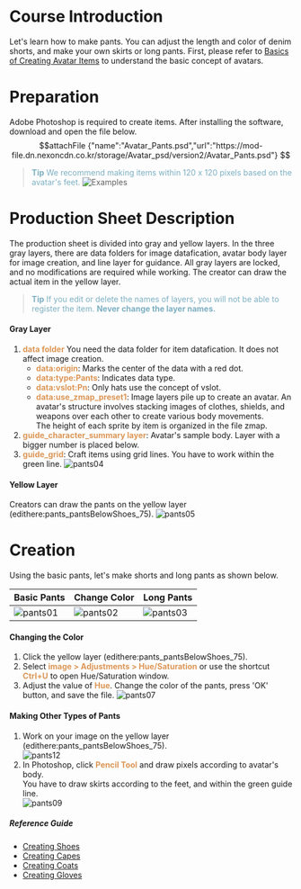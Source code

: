# Course Introduction 
Let's learn how to make pants. You can adjust the length and color of denim shorts, and make your own skirts or long pants.
First, please refer to [Basics of Creating Avatar Items](/docs?postId=588{"target":"_self"}) to understand the basic concept of avatars.
# Preparation
Adobe Photoshop is required to create items. After installing the software, download and open the file below.
$$attachFile
{"name":"Avatar_Pants.psd","url":"https://mod-file.dn.nexoncdn.co.kr/storage/Avatar_psd/version2/Avatar_Pants.psd"}
$$

><span style="color: #7CAFC2"> **Tip**
> We recommend making items within 120 x 120 pixels based on the avatar's feet.</span>
> ![Examples](https://mod-file.dn.nexoncdn.co.kr/bbs/1677032255514a026c711634c4196ab0b96bc5424e7f9.png "Examples")

# Production Sheet Description
The production sheet is divided into gray and yellow layers. 
In the three gray layers, there are data folders for image datafication, avatar body layer for image creation, and line layer for guidance. All gray layers are locked, and no modifications are required while working.
The creator can draw the actual item in the yellow layer.

> <span style="color: #7cafc2">**Tip**
> If you edit or delete the names of layers, you will not be able to register the item.
> **Never change the layer names.**</span>
#### Gray Layer
1.  <span style="color: #dc9656">**data folder**</span>
You need the data folder for item datafication. It does not affect image creation. 
    * <span style="color: #dc9656">**data:origin**</span>: Marks the center of the data with a red dot.
    * <span style="color: #dc9656">**data:type:Pants**</span>: Indicates data type.
    * <span style="color: #dc9656">**data:vslot:Pn**</span>: Only hats use the concept of vslot.
    * <span style="color: #dc9656">**data:use_zmap_preset1**</span>: Image layers pile up to create an avatar. An avatar's structure involves stacking images of clothes, shields, and weapons over each other to create various body movements.<br>The height of each sprite by item is organized in the file zmap.
2. <span style="color: #dc9656">**guide_character_summary layer**</span>: Avatar's sample body. Layer with a bigger number is placed below.
3. <span style="color: #dc9656">**guide_grid**</span>: Craft items using grid lines. You have to work within the green line.
![pants04](https://mod-file.dn.nexoncdn.co.kr/bbs/1645498107053da17e0eeb2704d77ba834b73bf65d9c7.png "pants04")

#### Yellow Layer
Creators can draw the pants on the yellow layer (edithere:pants_pantsBelowShoes_75).
![pants05](https://mod-file.dn.nexoncdn.co.kr/bbs/16454981267650d9164635d8d474bad641d8cd0cd5ea0.png "pants05")
# Creation
Using the basic pants, let's make shorts and long pants as shown below.

| Basic Pants | Change Color | Long Pants |
| --- | --- | --- |
| ![pants01](https://mod-file.dn.nexoncdn.co.kr/bbs/16454979999409fd4d08bd2f4489c858250629ef0f2ed.png "pants01") |  ![pants02](https://mod-file.dn.nexoncdn.co.kr/bbs/1645498013081746575d0b440465897991f2dc116df30.png "pants02") | ![pants03](https://mod-file.dn.nexoncdn.co.kr/bbs/1645498023976f2cc0d293501416f9c65f13ce1c63681.png "pants03") |

#### Changing the Color
1. Click the yellow layer (edithere:pants_pantsBelowShoes_75).
2. Select <span style="color: #dc9656">**image > Adjustments > Hue/Saturation**</span> or use the shortcut <span style="color: #dc9656">**Ctrl+U**</span> to open Hue/Saturation window.
3. Adjust the value of <span style="color: #dc9656">**Hue**</span>. Change the color of the pants, press 'OK' button, and save the file.
 ![pants07](https://mod-file.dn.nexoncdn.co.kr/bbs/164550404415997459e844dd54f63917a5815a36a1fb2.png "pants07") 

#### Making Other Types of Pants
1. Work on your image on the yellow layer (edithere:pants_pantsBelowShoes_75).<br>![pants12](https://mod-file.dn.nexoncdn.co.kr/bbs/164558135888530c409a7de4e47e49ccac81ee21c58d2.png "pants12")
2. In Photoshop, click <span style="color: #dc9656">**Pencil Tool**</span> and draw pixels according to avatar's body.<br>You have to draw skirts according to the feet, and within the green guide line.<br>![pants09](https://mod-file.dn.nexoncdn.co.kr/bbs/16455041383060a17d6620fdf422cab54bab983600362.png "pants09")
##### Reference Guide
* [Creating Shoes](/docs?postId=583{"target":"_self"})
* [Creating Capes](/docs?postId=585{"target":"_self"})
* [Creating Coats](/docs?postId=586{"target":"_self"})
* [Creating Gloves](/docs?postId=587{"target":"_self"})